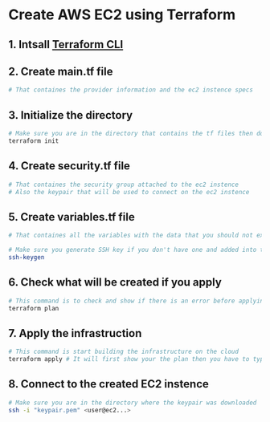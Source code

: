 # Create AWS EC2 using Terraform

## 1. Intsall [Terraform CLI](https://www.terraform.io/downloads)

## 2. Create main.tf file
```bash
# That containes the provider information and the ec2 instence specs
```

## 3. Initialize the directory
```bash
# Make sure you are in the directory that contains the tf files then do the follosing:
terraform init
```

## 4. Create security.tf file
```bash
# That containes the security group attached to the ec2 instence 
# Also the keypair that will be used to connect on the ec2 instence
```

## 5. Create variables.tf file
```bash
# That containes all the variables with the data that you should not expose to public

# Make sure you generate SSH key if you don't have one and added into the variables.tf file
ssh-keygen
```

## 6. Check what will be created if you apply 
```bash
# This command is to check and show if there is an error before applying it 
terraform plan
```

## 7. Apply the infrastruction 
```bash
# This command is start building the infrastructure on the cloud  
terraform apply # It will first show your the plan then you have to type yes to build
```

## 8. Connect to the created EC2 instence 
```bash
# Make sure you are in the directory where the keypair was downloaded   
ssh -i "keypair.pem" <user@ec2...>
```